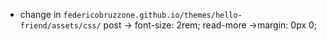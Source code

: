 - change in `federicobruzzone.github.io/themes/hello-friend/assets/css/` post -> font-size: 2rem;
                                                                      read-more ->margin: 0px 0;
